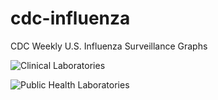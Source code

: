 # cdc-influenza
CDC Weekly U.S. Influenza Surveillance Graphs

![Clinical Laboratories](https://www.cdc.gov/flu/weekly/WeeklyArchives2022-2023/images/WHONPHL37_small.gif?raw=true)

![Public Health Laboratories](https://www.cdc.gov/flu/weekly/weeklyarchives2022-2023/images/WHOPHL37_small.gif?raw=true)
        